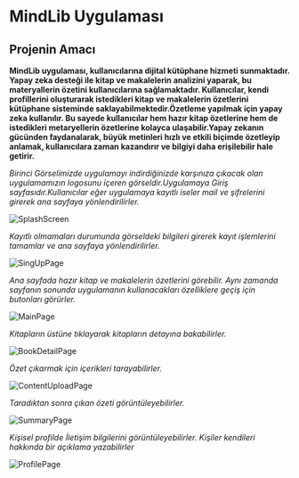 # **MindLib Uygulaması**
## **Projenin Amacı**


**MindLib uygulaması, kullanıcılarına dijital kütüphane hizmeti sunmaktadır. Yapay zeka desteği ile kitap ve makalelerin analizini yaparak, bu materyallerin özetini kullanıcılarına sağlamaktadır. Kullanıcılar, kendi profillerini oluşturarak istedikleri kitap ve makalelerin özetlerini kütüphane sisteminde saklayabilmektedir.Özetleme yapılmak için yapay zeka kullanılır. Bu sayede kullanıcılar hem hazır kitap özetlerine hem de istedikleri metaryellerin özetlerine kolayca ulaşabilir.Yapay zekanın gücünden faydanalarak, büyük metinleri hızlı ve etkili biçimde özetleyip anlamak, kullanıcılara zaman kazandırır ve bilgiyi daha erişilebilir hale getirir.**


*Birinci Görselimizde uygulamayı indirdiğinizde karşınıza çıkacak olan uygulamamızın logosunu içeren görseldir.Uygulamaya Giriş sayfasıdır.Kullanıcılar eğer uygulamaya kayıtlı iseler mail ve şifrelerini girerek ana sayfaya yönlendirilirler.*


![SplashScreen](https://github.com/mehmetakifkucukkaya/MindLib_OUA/blob/main/ProjectImages/1_LoginPage.png)


*Kayıtlı olmamaları durumunda görseldeki bilgileri girerek kayıt işlemlerini tamamlar ve ana sayfaya yönlendirilirler.*


![SingUpPage](https://github.com/mehmetakifkucukkaya/MindLib_OUA/blob/main/ProjectImages/2_SignUpPage.png)


*Ana sayfada hazır kitap ve makalelerin özetlerini görebilir. Aynı zamanda sayfanın sonunda uygulamanın kullanacakları özelliklere geçiş için butonları görürler.*


![MainPage](https://github.com/mehmetakifkucukkaya/MindLib_OUA/blob/main/ProjectImages/3_MainPage.png)


*Kitapların üstüne tıklayarak kitapların detayına bakabilirler.*


![BookDetailPage](https://github.com/mehmetakifkucukkaya/MindLib_OUA/blob/main/ProjectImages/BookDetailPage.jpg)


*Özet çıkarmak için içerikleri tarayabilirler.*


![ContentUploadPage](https://github.com/mehmetakifkucukkaya/MindLib_OUA/blob/main/ProjectImages/4_ContentUploadPage.png)


*Taradıktan sonra çıkan özeti görüntüleyebilirler.*


![SummaryPage](https://github.com/mehmetakifkucukkaya/MindLib_OUA/blob/main/ProjectImages/5_SummaryPage.png)


*Kişisel profilde İletişim bilgilerini görüntüleyebilirler. Kişiler kendileri hakkında bir açıklama yazabilirler*


![ProfilePage](https://github.com/mehmetakifkucukkaya/MindLib_OUA/blob/main/ProjectImages/6_ProfilePage.png)



